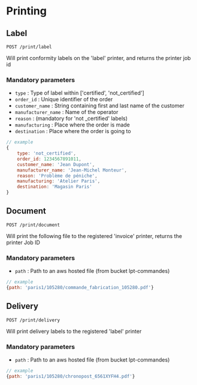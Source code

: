 # Printing #

## Label

	POST /print/label
	
Will print conformity labels on the 'label' printer, and returns the printer job id
	
### Mandatory parameters

- `type` : Type of label within ['certified', 'not_certified']
- `order_id` : Unique identifier of the order
- `customer_name` : String containing first and last name of the customer
- `manufacturer_name` : Name of the operator
- `reason` : (mandatory for 'not _certified' labels)
- `manufacturing` : Place where the order is made
- `destination` : Place where the order is going to


```javascript 
// example
{
	type: 'not_certified',
	order_id: 1234567891011,
	customer_name: 'Jean Dupont',
	manufacturer_name: 'Jean-Michel Monteur',
	reason: 'Problème de péniche',
	manufacturing: 'Atelier Paris',
	destination: 'Magasin Paris'
}
```
## Document

	POST /print/document
	
Will print the following file to the registered 'invoice' printer, returns the printer Job ID
	
### Mandatory parameters

- `path` : Path to an aws hosted file (from bucket lpt-commandes)
```javascript 
// example
{path: 'paris1/105280/commande_fabrication_105280.pdf'}
```
## Delivery

	POST /print/delivery
	
Will print delivery labels to the registered 'label' printer
	
### Mandatory parameters

- `path` : Path to an aws hosted file (from bucket lpt-commandes)
```javascript 
// example
{path: 'paris1/105280/chronopost_6561XYFH4.pdf'}
```
